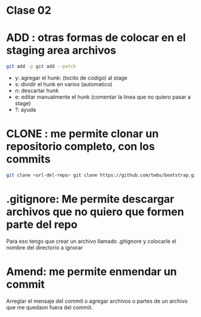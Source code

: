 # Clase 02

# ADD : otras formas de colocar en el staging area archivos

```sh
git add -p git add --patch
```

* y: agregar el hunk: (tocito de codigo) al stage
* s: dividir el hunk en varios (automatico)
* n: descartar hunk
* e: editar manualmente el hunk (comentar la linea que no quiero pasar a stage)
* ?: ayuda

# CLONE : me permite clonar un repositorio completo, con los commits

```sh 
git clone <url-del-repo> git clone https://github.com/twbs/bootstrap.git . #punto le digo no crees una carpeta, hacelo en esta
```

# .gitignore: Me permite descargar archivos que no quiero que formen parte del repo
Para eso tengo que crear un archivo llamado .gitignore y colocarle el nombre del directorio a ignorar

# Amend: me permite enmendar un commit
Arreglar el mensaje del commit o agregar archivos o partes de un archivo que me quedaon fuera del commit.